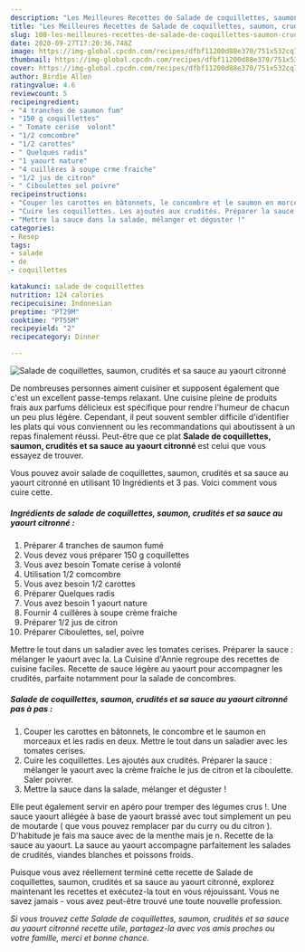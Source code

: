 ```yaml
---
description: "Les Meilleures Recettes de Salade de coquillettes, saumon, crudités et sa sauce au yaourt citronné"
title: "Les Meilleures Recettes de Salade de coquillettes, saumon, crudités et sa sauce au yaourt citronné"
slug: 108-les-meilleures-recettes-de-salade-de-coquillettes-saumon-crudites-et-sa-sauce-au-yaourt-citronne
date: 2020-09-27T17:20:36.748Z
image: https://img-global.cpcdn.com/recipes/dfbf11200d88e370/751x532cq70/salade-de-coquillettes-saumon-crudites-et-sa-sauce-au-yaourt-citronne-photo-principale-de-la-recette.jpg
thumbnail: https://img-global.cpcdn.com/recipes/dfbf11200d88e370/751x532cq70/salade-de-coquillettes-saumon-crudites-et-sa-sauce-au-yaourt-citronne-photo-principale-de-la-recette.jpg
cover: https://img-global.cpcdn.com/recipes/dfbf11200d88e370/751x532cq70/salade-de-coquillettes-saumon-crudites-et-sa-sauce-au-yaourt-citronne-photo-principale-de-la-recette.jpg
author: Birdie Allen
ratingvalue: 4.6
reviewcount: 5
recipeingredient:
- "4 tranches de saumon fum"
- "150 g coquillettes"
- " Tomate cerise  volont"
- "1/2 comcombre"
- "1/2 carottes"
- " Quelques radis"
- "1 yaourt nature"
- "4 cuillères à soupe crme fraiche"
- "1/2 jus de citron"
- " Ciboulettes sel poivre"
recipeinstructions:
- "Couper les carottes en bâtonnets, le concombre et le saumon en morceaux et les radis en deux. Mettre le tout dans un saladier avec les tomates cerises."
- "Cuire les coquillettes. Les ajoutés aux crudités. Préparer la sauce : mélanger le yaourt avec la crème fraîche le jus de citron et la ciboulette. Saler poivrer."
- "Mettre la sauce dans la salade, mélanger et déguster !"
categories:
- Resep
tags:
- salade
- de
- coquillettes

katakunci: salade de coquillettes 
nutrition: 124 calories
recipecuisine: Indonesian
preptime: "PT29M"
cooktime: "PT55M"
recipeyield: "2"
recipecategory: Dinner

---
```



![Salade de coquillettes, saumon, crudités et sa sauce au yaourt citronné](https://img-global.cpcdn.com/recipes/dfbf11200d88e370/751x532cq70/salade-de-coquillettes-saumon-crudites-et-sa-sauce-au-yaourt-citronne-photo-principale-de-la-recette.jpg)

De nombreuses personnes aiment cuisiner et supposent également que c'est un excellent passe-temps relaxant. Une cuisine pleine de produits frais aux parfums délicieux est spécifique pour rendre l'humeur de chacun un peu plus légère. Cependant, il peut souvent sembler difficile d'identifier les plats qui vous conviennent ou les recommandations qui aboutissent à un repas finalement réussi. Peut-être que ce plat <strong> Salade de coquillettes, saumon, crudités et sa sauce au yaourt citronné </strong> est celui que vous essayez de trouver.

<!--inarticleads1-->

Vous pouvez avoir salade de coquillettes, saumon, crudités et sa sauce au yaourt citronné en utilisant 10 Ingrédients et 3 pas. Voici comment vous cuire cette.

##### Ingrédients de salade de coquillettes, saumon, crudités et sa sauce au yaourt citronné :

1. Préparer 4 tranches de saumon fumé
1. Vous devez vous préparer 150 g coquillettes
1. Vous avez besoin  Tomate cerise à volonté
1. Utilisation 1/2 comcombre
1. Vous avez besoin 1/2 carottes
1. Préparer  Quelques radis
1. Vous avez besoin 1 yaourt nature
1. Fournir 4 cuillères à soupe crème fraiche
1. Préparer 1/2 jus de citron
1. Préparer  Ciboulettes, sel, poivre


Mettre le tout dans un saladier avec les tomates cerises. Préparer la sauce : mélanger le yaourt avec la. La Cuisine d&#39;Annie regroupe des recettes de cuisine faciles. Recette de sauce légère au yaourt pour accompagner les crudités, parfaite notamment pour la salade de concombres. 

<!--inarticleads2-->

##### Salade de coquillettes, saumon, crudités et sa sauce au yaourt citronné pas à pas :

1. Couper les carottes en bâtonnets, le concombre et le saumon en morceaux et les radis en deux. Mettre le tout dans un saladier avec les tomates cerises.
1. Cuire les coquillettes. Les ajoutés aux crudités. Préparer la sauce : mélanger le yaourt avec la crème fraîche le jus de citron et la ciboulette. Saler poivrer.
1. Mettre la sauce dans la salade, mélanger et déguster !


Elle peut également servir en apéro pour tremper des légumes crus !. Une sauce yaourt allégée à base de yaourt brassé avec tout simplement un peu de moutarde ( que vous pouvez remplacer par du curry ou du citron ). D&#39;habitude je fais ma sauce avec de la menthe mais je n. Recette de la sauce au yaourt. La sauce au yaourt accompagne parfaitement les salades de crudités, viandes blanches et poissons froids. 

<!--inarticleads1-->

<p>
Puisque vous avez réellement terminé cette recette de Salade de coquillettes, saumon, crudités et sa sauce au yaourt citronné, explorez maintenant les recettes et exécutez-la tout en vous réjouissant. Vous ne savez jamais - vous avez peut-être trouvé une toute nouvelle profession.
</p>

<p>
<i>Si vous trouvez cette Salade de coquillettes, saumon, crudités et sa sauce au yaourt citronné recette utile, partagez-la avec vos amis proches ou votre famille, merci et bonne chance.</i>
</p>
